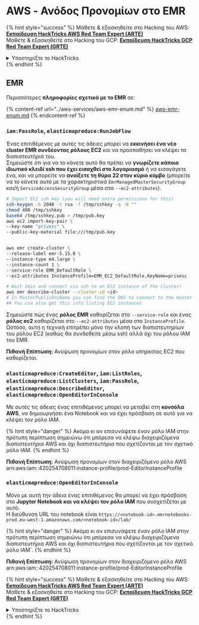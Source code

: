 # AWS - Ανόδος Προνομίων στο EMR

{% hint style="success" %}
Μάθετε & εξασκηθείτε στο Hacking του AWS:<img src="/.gitbook/assets/image.png" alt="" data-size="line">[**Εκπαίδευση HackTricks AWS Red Team Expert (ARTE)**](https://training.hacktricks.xyz/courses/arte)<img src="/.gitbook/assets/image.png" alt="" data-size="line">\
Μάθετε & εξασκηθείτε στο Hacking του GCP: <img src="/.gitbook/assets/image (2).png" alt="" data-size="line">[**Εκπαίδευση HackTricks GCP Red Team Expert (GRTE)**<img src="/.gitbook/assets/image (2).png" alt="" data-size="line">](https://training.hacktricks.xyz/courses/grte)

<details>

<summary>Υποστηρίξτε το HackTricks</summary>

* Ελέγξτε τα [**σχέδια συνδρομής**](https://github.com/sponsors/carlospolop)!
* **Εγγραφείτε** 💬 στην [**ομάδα Discord**](https://discord.gg/hRep4RUj7f) ή στην [**ομάδα telegram**](https://t.me/peass) ή **ακολουθήστε** μας στο **Twitter** 🐦 [**@hacktricks\_live**](https://twitter.com/hacktricks\_live)**.**
* **Μοιραστείτε κόλπα χάκερ υποβάλλοντας PRs στα** [**HackTricks**](https://github.com/carlospolop/hacktricks) και [**HackTricks Cloud**](https://github.com/carlospolop/hacktricks-cloud) αποθετήρια στο GitHub.

</details>
{% endhint %}

## EMR

Περισσότερες **πληροφορίες σχετικά με το EMR** σε:

{% content-ref url="../aws-services/aws-emr-enum.md" %}
[aws-emr-enum.md](../aws-services/aws-emr-enum.md)
{% endcontent-ref %}

### `iam:PassRole`, `elasticmapreduce:RunJobFlow`

Ένας επιτιθέμενος με αυτές τις άδειες μπορεί να **εκκινήσει ένα νέο cluster EMR συνδέοντας ρόλους EC2** και να προσπαθήσει να κλέψει τα διαπιστευτήριά του.\
Σημειώστε ότι για να το κάνετε αυτό θα πρέπει να **γνωρίζετε κάποιο ιδιωτικό κλειδί ssh που έχει εισαχθεί στο λογαριασμό** ή να εισαγάγετε ένα, και να μπορείτε να **ανοίξετε τη θύρα 22 στον κύριο κόμβο** (μπορείτε να το κάνετε αυτό με τα χαρακτηριστικά `EmrManagedMasterSecurityGroup` και/ή `ServiceAccessSecurityGroup` μέσα στα `--ec2-attributes`).
```bash
# Import EC2 ssh key (you will need extra permissions for this)
ssh-keygen -b 2048 -t rsa -f /tmp/sshkey -q -N ""
chmod 400 /tmp/sshkey
base64 /tmp/sshkey.pub > /tmp/pub.key
aws ec2 import-key-pair \
--key-name "privesc" \
--public-key-material file:///tmp/pub.key


aws emr create-cluster \
--release-label emr-5.15.0 \
--instance-type m4.large \
--instance-count 1 \
--service-role EMR_DefaultRole \
--ec2-attributes InstanceProfile=EMR_EC2_DefaultRole,KeyName=privesc

# Wait 1min and connect via ssh to an EC2 instance of the cluster)
aws emr describe-cluster --cluster-id <id>
# In MasterPublicDnsName you can find the DNS to connect to the master instance
## You cna also get this info listing EC2 instances
```
Σημειώστε πώς ένας **ρόλος EMR** καθορίζεται στο `--service-role` και ένας **ρόλος ec2** καθορίζεται στο `--ec2-attributes` μέσα στο `InstanceProfile`. Ωστόσο, αυτή η τεχνική επιτρέπει μόνο την κλοπή των διαπιστευτηρίων του ρόλου EC2 (καθώς θα συνδεθείτε μέσω ssh) αλλά όχι του ρόλου IAM του EMR.

**Πιθανή Επίπτωση:** Ανύψωση προνομίων στον ρόλο υπηρεσίας EC2 που καθορίζεται.

### `elasticmapreduce:CreateEditor`, `iam:ListRoles`, `elasticmapreduce:ListClusters`, `iam:PassRole`, `elasticmapreduce:DescribeEditor`, `elasticmapreduce:OpenEditorInConsole`

Με αυτές τις άδειες ένας επιτιθέμενος μπορεί να μεταβεί στη **κονσόλα AWS**, να δημιουργήσει ένα Notebook και να έχει πρόσβαση σε αυτό για να κλέψει τον ρόλο IAM.

{% hint style="danger" %}
Ακόμα κι αν επισυνάψετε έναν ρόλο IAM στην πρότυπη περίπτωση σημειώνω ότι μπόρεσα να κλέψω διαχειριζόμενα διαπιστευτήρια AWS και όχι διαπιστευτήρια που σχετίζονται με τον σχετικό ρόλο IAM.
{% endhint %}

**Πιθανή Επίπτωση:** Ανύψωση προνομίων στον διαχειριζόμενο ρόλο AWS arn:aws:iam::420254708011:instance-profile/prod-EditorInstanceProfile

### `elasticmapreduce:OpenEditorInConsole`

Μόνο με αυτή την άδεια ένας επιτιθέμενος θα μπορεί να έχει πρόσβαση στο **Jupyter Notebook και να κλέψει τον ρόλο IAM** που συσχετίζεται με αυτό.\
Η διεύθυνση URL του notebook είναι `https://<notebook-id>.emrnotebooks-prod.eu-west-1.amazonaws.com/<notebook-id>/lab/`

{% hint style="danger" %}
Ακόμα κι αν επισυνάψετε έναν ρόλο IAM στην πρότυπη περίπτωση σημειώνω ότι μπόρεσα να κλέψω διαχειριζόμενα διαπιστευτήρια AWS και όχι διαπιστευτήρια που σχετίζονται με τον σχετικό ρόλο IAM`.
{% endhint %}

**Πιθανή Επίπτωση:** Ανύψωση προνομίων στον διαχειριζόμενο ρόλο AWS arn:aws:iam::420254708011:instance-profile/prod-EditorInstanceProfile

{% hint style="success" %}
Μάθετε & εξασκηθείτε στο Hacking του AWS:<img src="/.gitbook/assets/image.png" alt="" data-size="line">[**Εκπαίδευση HackTricks AWS Red Team Expert (ARTE)**](https://training.hacktricks.xyz/courses/arte)<img src="/.gitbook/assets/image.png" alt="" data-size="line">\
Μάθετε & εξασκηθείτε στο Hacking του GCP: <img src="/.gitbook/assets/image (2).png" alt="" data-size="line">[**Εκπαίδευση HackTricks GCP Red Team Expert (GRTE)**<img src="/.gitbook/assets/image (2).png" alt="" data-size="line">](https://training.hacktricks.xyz/courses/grte)

<details>

<summary>Υποστηρίξτε το HackTricks</summary>

* Ελέγξτε τα [**σχέδια συνδρομής**](https://github.com/sponsors/carlospolop)!
* **Εγγραφείτε** 💬 στην ομάδα [**Discord**](https://discord.gg/hRep4RUj7f) ή στην ομάδα [**telegram**](https://t.me/peass) ή **ακολουθήστε** μας στο **Twitter** 🐦 [**@hacktricks\_live**](https://twitter.com/hacktricks\_live)**.**
* **Κοινοποιήστε κόλπα χάκερ υποβάλλοντας PRs στα** [**HackTricks**](https://github.com/carlospolop/hacktricks) και [**HackTricks Cloud**](https://github.com/carlospolop/hacktricks-cloud) αποθετήρια στο GitHub.

</details>
{% endhint %}
